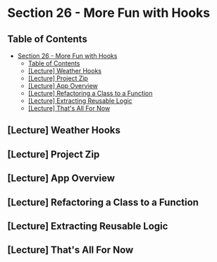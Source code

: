 # Section 26 - More Fun with Hooks

## Table of Contents

- [Section 26 - More Fun with Hooks](#section-26---more-fun-with-hooks)
  - [Table of Contents](#table-of-contents)
  - [[Lecture] Weather Hooks](#lecture-weather-hooks)
  - [[Lecture] Project Zip](#lecture-project-zip)
  - [[Lecture] App Overview](#lecture-app-overview)
  - [[Lecture] Refactoring a Class to a Function](#lecture-refactoring-a-class-to-a-function)
  - [[Lecture] Extracting Reusable Logic](#lecture-extracting-reusable-logic)
  - [[Lecture] That's All For Now](#lecture-thats-all-for-now)

## [Lecture] Weather Hooks

## [Lecture] Project Zip

## [Lecture] App Overview

## [Lecture] Refactoring a Class to a Function

## [Lecture] Extracting Reusable Logic

## [Lecture] That's All For Now
